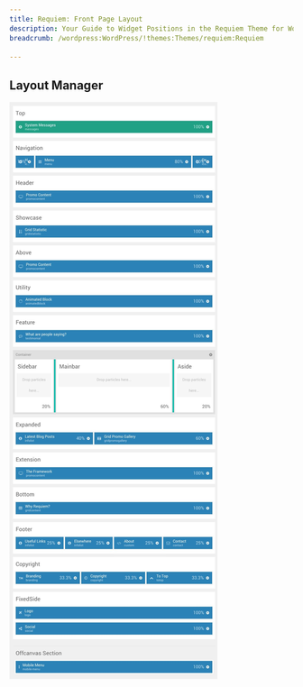 ```yaml
---
title: Requiem: Front Page Layout
description: Your Guide to Widget Positions in the Requiem Theme for WordPress
breadcrumb: /wordpress:WordPress/!themes:Themes/requiem:Requiem

---
```


Layout Manager
-----

![positions](assets/outline_home.jpeg)

